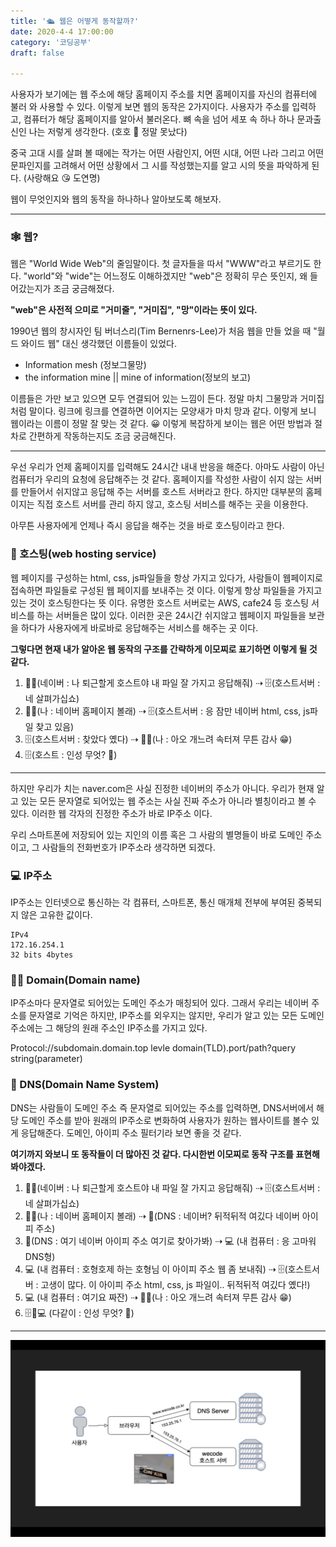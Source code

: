 ```yaml
---
title: '🛳 웹은 어떻게 동작할까?'
date: 2020-4-4 17:00:00
category: '코딩공부'
draft: false

---
```




사용자가 보기에는 웹 주소에 해당 홈페이지 주소를 치면 홈페이지를 자신의 컴퓨터에 불러 와 사용할 수 있다. 이렇게 보면 웹의 동작은 2가지이다. 사용자가 주소를 입력하고, 컴퓨터가 해당 홈페이지를 알아서 불러온다. 뼈 속을 넘어 세포 속 하나 하나 문과출신인 나는 저렇게 생각한다. (호호 🤭 정말 못났다)

중국 고대 시를 살펴 볼 때에는 작가는 어떤 사람인지, 어떤 시대, 어떤 나라 그리고 어떤 문파인지를 고려해서 어떤 상황에서 그 시를 작성했는지를 알고 시의 뜻을 파악하게 된다. (사랑해요 😘 도연명)

웹이 무엇인지와 웹의 동작을 하나하나 알아보도록 해보자.

---

### 🕸 웹?



웹은 "World Wide Web"의 줄임말이다. 첫 글자들을 따서 "WWW"라고 부르기도 한다. "world"와 "wide"는 어느정도 이해하겠지만 "web"은 정확히 무슨 뜻인지, 왜 들어갔는지가 조금 궁금해졌다.

**"web"은 사전적 으미로 "거미줄", "거미집", "망"이라는 뜻이 있다.** 

1990년 웹의 창시자인 팀 버너스리(Tim Bernenrs-Lee)가 처음 웹을 만들 었을 때 "월드 와이드 웹" 대신 생각했던 이름들이 있었다. 

- Information mesh (정보그물망)
- the information mine || mine of information(정보의 보고)

이름들은 가만 보고 있으면 모두 연결되어 있는 느낌이 든다. 정말 마치 그물망과 거미집처럼 말이다. 링크에 링크를 연결하면 이어지는 모양새가 마치 망과 같다. 이렇게 보니 웹이라는 이름이 정말 잘 맞는 것 같다. 😀 이렇게 복잡하게 보이는 웹은 어떤 방법과 절차로 간편하게 작동하는지도 조금 궁금해진다.



---



우선 우리가 언제 홈페이지를 입력해도 24시간 내내 반응을 해준다. 아마도 사람이 아닌 컴퓨터가 우리의 요청에 응답해주는 것 같다. 홈페이지를 작성한 사람이 쉬지 않는 서버를 만들어서 쉬지않고 응답해 주는 서버를 호스트 서버라고 한다. 하지만 대부분의 홈페이지는 직접 호스트 서버를 관리 하지 않고, 호스팅 서비스를 해주는 곳을 이용한다.

아무튼 사용자에게 언제나 즉시 응답을 해주는 것을 바로 호스팅이라고 한다. 



### 🏪 호스팅(web hosting service)

웹 페이지를 구성하는 html, css, js파일들을 항상 가지고 있다가, 사람들이 웹페이지로 접속하면 파일들로 구성된 웹 페이지를 보내주는 것 이다. 이렇게 항상 파일들을 가지고 있는 것이 호스팅한다는 뜻 이다. 유명한 호스트 서버로는 AWS, cafe24 등 호스팅 서비스를 하는 서버들은 많이 있다. 이러한 곳은 24시간 쉬지않고 웹페이지 파일들을 보관을 하다가 사용자에게 바로바로 응답해주는 서비스를 해주는 곳 이다.



**그렇다면 현재 내가 알아온 웹 동작의 구조를 간략하게 이모찌로 표기하면 이렇게 될 것 같다.**

1. 🧑‍🎤(네이버 : 나 퇴근할게 호스트야 내 파일 잘 가지고 응답해줘) ⇢ 🗄(호스트서버 : 네 살펴가십쇼)
2. 🧑‍💻(나 : 네이버 홈페이지 볼래) ⇢ 🗄(호스트서버 : 응 잠만 네이버 html, css, js파일 찾고 있음)
3. 🗄(호스트서버 : 찾았다 옜다) ⇢ 🧑‍💻(나 : 아오 개느려 속터져 무튼 감사 😁)
4. 🗄(호스트 : 인성 무엇? 🤬)



---



하지만 우리가 치는 naver.com은 사실 진정한 네이버의 주소가 아니다. 우리가 현재 알고 있는 모든 문자열로 되어있는 웹 주소는 사실 진짜 주소가 아니라 별칭이라고 볼 수 있다. 이러한 웹 각자의 진정한 주소가 바로 IP주소 이다.

우리 스마트폰에 저장되어 있는 지인의 이름 혹은 그 사람의 별명들이 바로 도메인 주소이고, 그 사람들의 전화번호가 IP주소라 생각하면 되겠다.



### 💻 IP주소

IP주소는 인터넷으로 통신하는 각 컴퓨터, 스마트폰, 통신 매개체 전부에 부여된 중복되지 않은 고유한 값이다.

```
IPv4
172.16.254.1
32 bits 4bytes
```



### 🧑‍💻 Domain(Domain name)

IP주소마다 문자열로 되어있는 도메인 주소가 매칭되어 있다. 그래서 우리는 네이버 주소를 문자열로 기억은 하지만, IP주소를 외우지는 않지만, 우리가 알고 있는 모든 도메인주소에는 그 해당의 원래 주소인 IP주소를 가지고 있다.

Protocol://subdomain.domain.top levle domain(TLD).port/path?query string(parameter)  



### 📡 DNS(Domain Name System)

DNS는 사람들이 도메인 주소 즉 문자열로 되어있는 주소를 입력하면, DNS서버에서 해당 도메인 주소를 받아 원래의 IP주소로 변화하여 사용자가 원하는 웹사이트를 볼수 있게 응답해준다. 도메인, 아이피 주소 필터기라 보면 좋을 것 같다.





**여기까지 와보니 또 동작들이 더 많아진 것 같다. 다시한번 이모찌로 동작 구조를 표현해 봐야겠다.**

1. 🧑‍🎤(네이버 : 나 퇴근할게 호스트야 내 파일 잘 가지고 응답해줘) ⇢ 🗄(호스트서버 : 네 살펴가십쇼)
2. 🧑‍💻(나 : 네이버 홈페이지 볼래) ⇢ 📡(DNS : 네이버? 뒤적뒤적 여깄다 네이버 아이피 주소)
3. 📡(DNS : 여기 네이버 아이피 주소 여기로 찾아가봐) ⇢ 💻 (내 컴퓨터 : 응 고마워 DNS형)
4. 💻 (내 컴퓨터 : 호형호제 하는 호형님 이 아이피 주소 웹 좀 보내줘) ⇢ 🗄(호스트서버 : 고생이 많다. 이 아이피 주소 html, css, js 파일이.. 뒤적뒤적 여깄다 옜다!)
5. 💻 (내 컴퓨터 : 여기요 짜잔) ⇢ 🧑‍💻(나 : 아오 개느려 속터져 무튼 감사 😁)
6. 🗄📡💻 (다같이 : 인성 무엇? 🤬)

---

  ![](web.png)